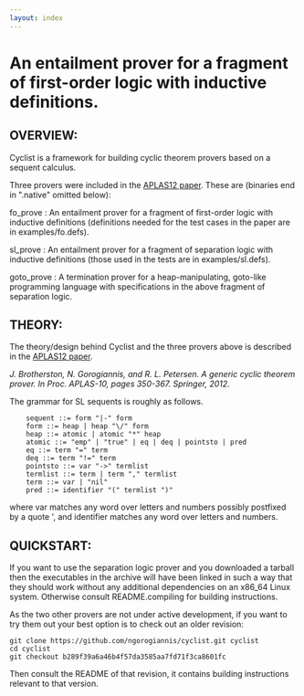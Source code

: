 ```yaml
---
layout: index
---
```


An entailment prover for a fragment of first-order logic with inductive definitions.
====================================================================================

OVERVIEW:
--------------------------------------------------------------------------------

Cyclist is a framework for building cyclic theorem provers based on a sequent
calculus.

Three provers were included in the [APLAS12 paper](http://dx.doi.org/10.1007/978-3-642-35182-2_25).
These are (binaries end in ".native" omitted below):

fo_prove
: An entailment prover for a fragment of first-order logic with inductive
definitions (definitions needed for the test cases in the paper are in
examples/fo.defs).

sl_prove
: An entailment prover for a fragment of separation logic with inductive
definitions (those used in the tests are in examples/sl.defs).

goto_prove
: A termination prover for a heap-manipulating, goto-like programming language
with specifications in the above fragment of separation logic.

THEORY:
--------------------------------------------------------------------------------

The theory/design behind Cyclist and the three provers above is described in the [APLAS12 paper](http://dx.doi.org/10.1007/978-3-642-35182-2_25).

  *J. Brotherston, N. Gorogiannis, and R. L. Petersen. A generic cyclic theorem
  prover. In Proc. APLAS-10, pages 350-367. Springer, 2012.*

The grammar for SL sequents is roughly as follows.

		sequent ::= form "|-" form
		form ::= heap | heap "\/" form
		heap ::= atomic | atomic "*" heap
		atomic ::= "emp" | "true" | eq | deq | pointsto | pred
		eq ::= term "=" term
		deq ::= term "!=" term
		pointsto ::= var "->" termlist
		termlist ::= term | term "," termlist
		term ::= var | "nil"
		pred ::= identifier "(" termlist ")"

where var matches any word over letters and numbers possibly postfixed by a
quote ', and identifier matches any word over letters and numbers.

QUICKSTART:
--------------------------------------------------------------------------------

If you want to use the separation logic prover and you downloaded a tarball then 
the executables in the archive will have been linked in such a way that they 
should work without any additional dependencies on an x86_64 Linux system.
Otherwise consult README.compiling for building instructions.

As the two other provers are not under active development, if you want to try
them out your best option is to check out an older revision:

~~~~~~~~~~
git clone https://github.com/ngorogiannis/cyclist.git cyclist
cd cyclist 
git checkout b289f39a6a46b4f57da3585aa7fd71f3ca8601fc
~~~~~~~~~~

Then consult the README of that revision, it contains building instructions
relevant to that version.